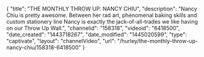 {
    "title": "THE MONTHLY THROW UP: NANCY CHIU",
    "description": "Nancy Chiu is pretty awesome. Between her rad art, phenomenal baking skills and custom stationery line Nancy is exactly the jack-of-all-trades we like having on our Throw Up Wall.",
    "channelid": "158318",
    "videoid": "6418500",
    "date_created": "1443718267",
    "date_modified": "1445020599",
    "type": "captivate",
    "layout": "channelVideo",
    "url": "\/hurley\/the-monthly-throw-up-nancy-chiu\/158318-6418500"
}